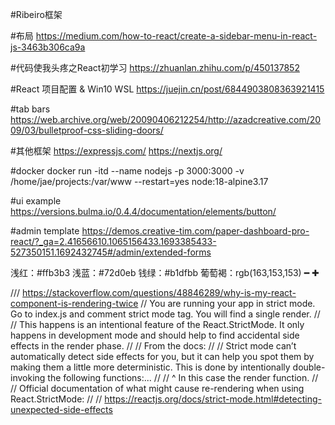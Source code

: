 #Ribeiro框架

#布局
https://medium.com/how-to-react/create-a-sidebar-menu-in-react-js-3463b306ca9a

#代码使我头疼之React初学习
https://zhuanlan.zhihu.com/p/450137852

#React 项目配置 & Win10 WSL
https://juejin.cn/post/6844903808363921415

#tab bars
https://web.archive.org/web/20090406212254/http://azadcreative.com/2009/03/bulletproof-css-sliding-doors/

#其他框架
https://expressjs.com/
https://nextjs.org/

#docker
docker run -itd --name nodejs -p 3000:3000 -v /home/jae/projects:/var/www --restart=yes node:18-alpine3.17

#ui example
https://versions.bulma.io/0.4.4/documentation/elements/button/

#admin template
https://demos.creative-tim.com/paper-dashboard-pro-react/?_ga=2.41656610.1065156433.1693385433-527350151.1692432745#/admin/extended-forms

浅红：#ffb3b3
浅蓝：#72d0eb
钱绿：#b1dfbb
葡萄褐：rgb(163,153,153)
━ ✚

/// https://stackoverflow.com/questions/48846289/why-is-my-react-component-is-rendering-twice
// You are running your app in strict mode. Go to index.js and comment strict mode tag. You will find a single render.
//
// This happens is an intentional feature of the React.StrictMode. It only happens in development mode and should help to find accidental side effects in the render phase.
//
// From the docs:
//
// Strict mode can’t automatically detect side effects for you, but it can help you spot them by making them a little more deterministic. This is done by intentionally double-invoking the following functions:...
//
// ^ In this case the render function.
//
// Official documentation of what might cause re-rendering when using React.StrictMode:
//
// https://reactjs.org/docs/strict-mode.html#detecting-unexpected-side-effects